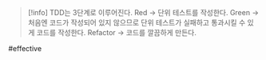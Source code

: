 > [!info]
> TDD는 3단계로 이루어진다.
> Red -> 단위 테스트를 작성한다.
> Green -> 처음엔 코드가 작성되어 있지 않으므로 단위 테스트가 실패하고 통과시킬 수 있게 코드를 작성한다.
> Refactor -> 코드를 깔끔하게 만든다.

#effective 